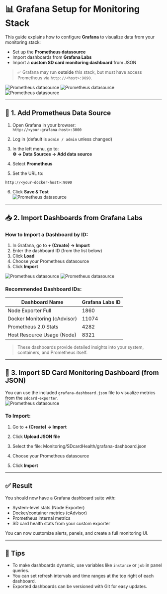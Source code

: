 # 📊 Grafana Setup for Monitoring Stack

This guide explains how to configure **Grafana** to visualize data from your monitoring stack:

- Set up the **Prometheus datasource**
- Import dashboards from **Grafana Labs**
- Import a **custom SD card monitoring dashboard** from JSON

> ✅ Grafana may run **outside** this stack, but must have access Prometheus via `http://<host>:9090`.  

![Prometheus datasource](./img/monitoring-08.png)
![Prometheus datasource](./img/monitoring-05.png)
![Prometheus datasource](./img/monitoring-07.png)
  
---

## 🔗 1. Add Prometheus Data Source

1. Open Grafana in your browser:  
   `http://<your-grafana-host>:3000`

2. Log in (default is `admin / admin` unless changed)

3. In the left menu, go to:  
   **⚙️ → Data Sources → Add data source**

4. Select **Prometheus**

5. Set the URL to:  
```nginx
http://<your-docker-host>:9090
```

6. Click **Save & Test**  
![Prometheus datasource](./img/monitoring-03.png)

---

## 📥 2. Import Dashboards from Grafana Labs

### How to Import a Dashboard by ID:

1. In Grafana, go to **+ (Create) → Import**
2. Enter the dashboard ID (from the list below)
3. Click **Load**
4. Choose your Prometheus datasource
5. Click **Import**  
  
![Prometheus datasource](./img/monitoring-01.png)
![Prometheus datasource](./img/monitoring-02.png)  

### Recommended Dashboard IDs:

| Dashboard Name                  | Grafana Labs ID |
|--------------------------------|------------------|
| Node Exporter Full             | 1860             |
| Docker Monitoring (cAdvisor)   | 11074            |
| Prometheus 2.0 Stats           | 4282             |
| Host Resource Usage (Node)     | 8321             |

> These dashboards provide detailed insights into your system, containers, and Prometheus itself.

---

## 📁 3. Import SD Card Monitoring Dashboard (from JSON)

You can use the included `grafana-dashboard.json` file to visualize metrics from the `sdcard-exporter`.  
![Prometheus datasource](./img/monitoring-04.png")

### To Import:

1. Go to **+ (Create) → Import**
2. Click **Upload JSON file**
3. Select the file:  Monitoring/SDcardHealth/grafana-dashboard.json

4. Choose your Prometheus datasource
5. Click **Import**

---

## ✅ Result

You should now have a Grafana dashboard suite with:

- System-level stats (Node Exporter)
- Docker/container metrics (cAdvisor)
- Prometheus internal metrics
- SD card health stats from your custom exporter

You can now customize alerts, panels, and create a full monitoring UI.

---

## 🧩 Tips

- To make dashboards dynamic, use variables like `instance` or `job` in panel queries.
- You can set refresh intervals and time ranges at the top right of each dashboard.
- Exported dashboards can be versioned with Git for easy updates.
